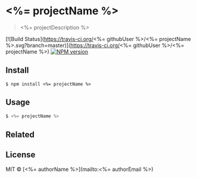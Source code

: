 # <%= projectName %> 

> <%= projectDescription %>

[![Build Status](https://travis-ci.org/<%= githubUser %>/<%= projectName %>.svg?branch=master)](https://travis-ci.org/<%= githubUser %>/<%= projectName %>) [![NPM version](https://badge.fury.io/js/mem-fs-editor.svg)](http://badge.fury.io/js/mem-fs-editor)

## Install

```
$ npm install <%= projectName %>
```

## Usage

```js
$ <%= projectName %>
```

## Related

## License

MIT © [<%= authorName %>](mailto:<%= authorEmail %>)